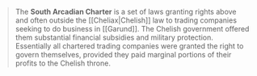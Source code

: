 > The **South Arcadian Charter** is a set of laws granting rights above and often outside the [[Cheliax|Chelish]] law to trading companies seeking to do business in [[Garund]]. The Chelish government offered them substantial financial subsidies and military protection. Essentially all chartered trading companies were granted the right to govern themselves, provided they paid marginal portions of their profits to the Chelish throne.







